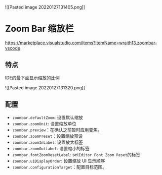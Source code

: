 ![[Pasted image 20220127131405.png]]

# Zoom Bar 缩放栏

https://marketplace.visualstudio.com/items?itemName=wraith13.zoombar-vscode

## 特点

IDE的最下面显示缩放的比例

![[Pasted image 20220127131320.png]]

## 配置

-   `zoombar.defaultZoom`: 设置默认缩放
-   `zoombar.zoomUnit`: 设置缩放单位
-   `zoombar.preview`：在确认之前暂时应用变焦。
-   `zoombar.zoomPreset`：设置缩放预设
-   `zoombar.zoomInLabel`: 设置放大标签
-   `zoombar.zoomOutLabel`: 设置缩小的标签
-   `zoombar.fontZoomResetLabel`: set`Editor Font Zoom Reset`的标签
-   `zoombar.uiDisplayOrder`: 设置缩放 UI 显示顺序
-   `zoombar.configurationTarget`：配置目标范围。